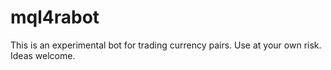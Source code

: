 # mql4rabot

This is an experimental bot for trading currency pairs. Use at your own risk. Ideas welcome.